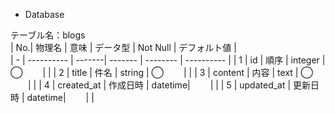 * Database  

テーブル名：blogs  
| No.|     物理名   |   意味  | データ型 | Not Null | デフォルト値 |  
|  - | ----------  | -------| ------- | -------- | ---------- |
|  1 | id          | 順序    | integer |    ◯ 　　|            |
|  2 | title       | 件名    | string  |    ◯ 　　|            |
|  3 | content     | 内容    | text    |    ◯ 　　|            |
|  4 | created_at  | 作成日時 | datetime|      　　|            |
|  5 | updated_at  | 更新日時 | datetime|      　　|            |